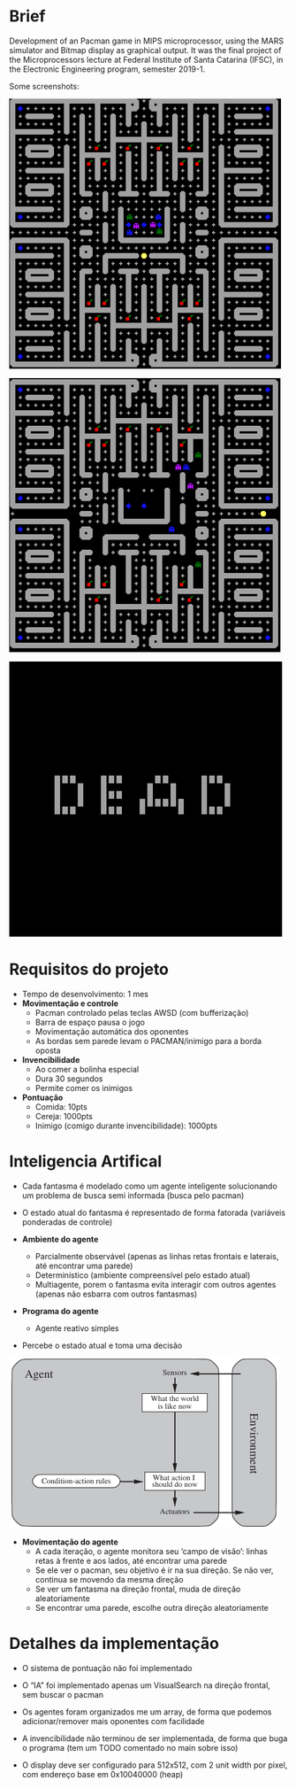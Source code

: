 # Brief

Development of an Pacman game in MIPS microprocessor, using the MARS simulator and Bitmap display as graphical output.
It was the final project of the Microprocessors lecture at Federal Institute of Santa Catarina (IFSC), in the Electronic Engineering program, semester 2019-1.

Some screenshots:

![1562629341043](Images/1562629341043.png)

![1562629557227](Images/1562629557227.png)

![1562629475290](Images/1562629475290.png)

# Requisitos do projeto

* Tempo de desenvolvimento: 1 mes
* **Movimentação e controle**
  * Pacman controlado pelas teclas AWSD (com bufferização)
  * Barra de espaço pausa o jogo
  * Movimentação automática dos oponentes
  * As bordas sem parede levam o PACMAN/inimigo para a borda oposta
* **Invencibilidade**
  * Ao comer a bolinha especial
  * Dura 30 segundos
  * Permite comer os inimigos
* **Pontuação**
  * Comida: 10pts
  * Cereja: 1000pts
  * Inimigo (comigo durante invencibilidade): 1000pts

# Inteligencia Artifical

* Cada fantasma é modelado como um agente inteligente solucionando um problema de busca semi informada (busca pelo pacman)
* O estado atual do fantasma é representado de forma fatorada (variáveis ponderadas de controle)
* **Ambiente do agente**
  
  * Parcialmente observável (apenas as linhas retas frontais e laterais, até encontrar uma parede)
  * Determinístico (ambiente compreensível pelo estado atual)
  * Multiagente, porem o fantasma evita interagir com outros agentes (apenas não esbarra com outros fantasmas)  
* **Programa do agente**
  
  * Agente reativo simples
* Percebe o estado atual e toma uma decisão
  

![1560557635419](Images/1560557635419.png)

* **Movimentação do agente**
  * A cada iteração, o agente monitora seu ‘campo de visão’: linhas retas à frente e aos lados, até encontrar uma parede
  * Se ele ver o pacman, seu objetivo é ir na sua direção. Se não ver, continua se movendo da mesma direção
  * Se ver um fantasma na direção frontal, muda de direção aleatoriamente
  * Se encontrar uma parede, escolhe outra direção aleatoriamente

# Detalhes da implementação

* O sistema de pontuação não foi implementado

* O “IA” foi implementado apenas um VisualSearch na direção frontal, sem buscar o pacman

* Os agentes foram organizados me um array, de forma que podemos adicionar/remover mais oponentes com facilidade

* A invencibilidade não terminou de ser implementada, de forma que buga o programa (tem um TODO comentado no main sobre isso)

* O display deve ser configurado para 512x512, com 2 unit width por pixel, com endereço base em 0x10040000 (heap)

  
